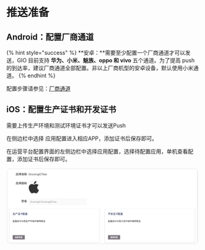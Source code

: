 # 推送准备

## Android：配置厂商通道

{% hint style="success" %}
**安卓：**需要至少配置一个厂商通道才可以发送，GIO 目前支持 **华为、小米、魅族、oppo 和 vivo** 五个通道。为了提高 push 的到达率，建议厂商通道全部配置。非以上厂商机型的安卓设备，默认使用小米通道。
{% endhint %}

配置步骤请参见：[厂商通道](../../developers/push-channel/)

## iOS：配置生产证书和开发证书

需要上传生产环境和测试环境证书才可以发送Push

在侧边栏中选择 应用配置进入相应APP，添加证书后保存即可。

在运营平台配置界面的左侧边栏中选择应用配置，选择待配置应用，单机查看配置，添加证书后保存即可。

![](../../.gitbook/assets/push-pei-zhi.png)

